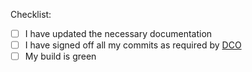 Checklist:

* [ ] I have updated the necessary documentation
* [ ] I have signed off all my commits as required by [DCO](https://github.com/procore-oss/blueprinter/blob/main/CONTRIBUTING.md)
* [ ] My build is green

<!--
Note on DCO:

If the DCO check fails, one or more of your commits are not signed off. Please click on the *Details* link next to the DCO action for instructions on how to resolve this.

Note on Versioning:

Maintainers will bump the version and do a release when they are ready to release (possibly multiple merged PRs). Please do not bump the version in your PRs.
-->
